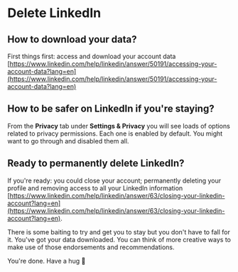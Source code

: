 # Delete LinkedIn

## How to download your data?

First things first: access and download your account data [https://www.linkedin.com/help/linkedin/answer/50191/accessing-your-account-data?lang=en](https://www.linkedin.com/help/linkedin/answer/50191/accessing-your-account-data?lang=en)

## How to be safer on LinkedIn if you're staying?

From the **Privacy** tab under **Settings & Privacy** you will see loads of options related to privacy permissions. Each one is enabled by default. You might want to go through and disabled them all.

## Ready to permanently delete LinkedIn?

If you're ready: you could close your account; permanently deleting your profile and removing access to all your LinkedIn information [https://www.linkedin.com/help/linkedin/answer/63/closing-your-linkedin-account?lang=en](https://www.linkedin.com/help/linkedin/answer/63/closing-your-linkedin-account?lang=en).

There is some baiting to try and get you to stay but you don't have to fall for it. You've got your data downloaded. You can think of more creative ways to make use of those endorsements and recommendations.

You're done. Have a hug 🤗
